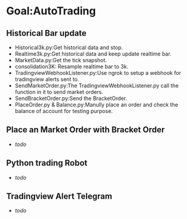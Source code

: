 # Goal:AutoTrading
## Historical Bar update
- Historical3k.py:Get historical data and stop.
- Realtime3k.py:Get historical data and keep update realtime bar.
- MarketData.py:Get the tick snapshot.
- consolidation3K: Resample realtime bar to 3k.
- TradingviewWebhookListener.py:Use ngrok to setup a webhook for tradingview alerts sent to.
- SendMarketOrder.py:The TradingviewWebhookListener.py call the function in it to send market orders.
- SendBracketOrder.py:Send the BracketOrder.
- PlaceOrder.py & Balance.py:Manully place an order and check the balance of account for testing purpose.
## Place an Market Order with Bracket Order
- *todo*
## Python trading Robot
- *todo*
## Tradingview Alert Telegram
- *todo*
